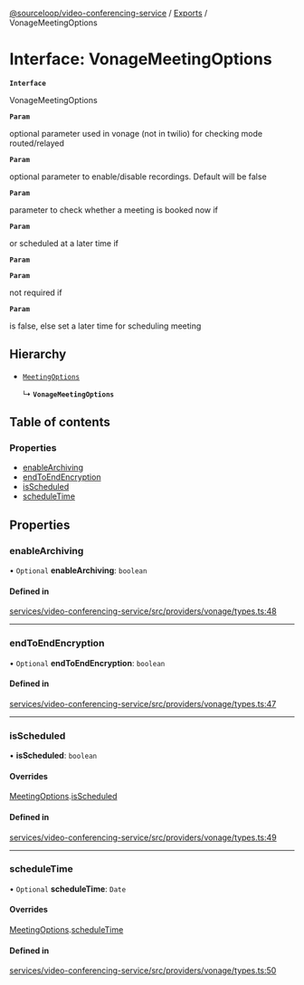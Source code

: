 [@sourceloop/video-conferencing-service](../README.md) / [Exports](../modules.md) / VonageMeetingOptions

# Interface: VonageMeetingOptions

**`Interface`**

VonageMeetingOptions

**`Param`**

optional parameter used in vonage (not in twilio) for checking mode routed/relayed

**`Param`**

optional parameter to enable/disable recordings. Default will be false

**`Param`**

parameter to check whether a meeting is booked now
if

**`Param`**

or scheduled at a later time if

**`Param`**

**`Param`**

not required if

**`Param`**

is false, else set a later time for scheduling meeting

## Hierarchy

- [`MeetingOptions`](MeetingOptions.md)

  ↳ **`VonageMeetingOptions`**

## Table of contents

### Properties

- [enableArchiving](VonageMeetingOptions.md#enablearchiving)
- [endToEndEncryption](VonageMeetingOptions.md#endtoendencryption)
- [isScheduled](VonageMeetingOptions.md#isscheduled)
- [scheduleTime](VonageMeetingOptions.md#scheduletime)

## Properties

### enableArchiving

• `Optional` **enableArchiving**: `boolean`

#### Defined in

[services/video-conferencing-service/src/providers/vonage/types.ts:48](https://github.com/sourcefuse/loopback4-microservice-catalog/blob/b93c60ac7/services/video-conferencing-service/src/providers/vonage/types.ts#L48)

___

### endToEndEncryption

• `Optional` **endToEndEncryption**: `boolean`

#### Defined in

[services/video-conferencing-service/src/providers/vonage/types.ts:47](https://github.com/sourcefuse/loopback4-microservice-catalog/blob/b93c60ac7/services/video-conferencing-service/src/providers/vonage/types.ts#L47)

___

### isScheduled

• **isScheduled**: `boolean`

#### Overrides

[MeetingOptions](MeetingOptions.md).[isScheduled](MeetingOptions.md#isscheduled)

#### Defined in

[services/video-conferencing-service/src/providers/vonage/types.ts:49](https://github.com/sourcefuse/loopback4-microservice-catalog/blob/b93c60ac7/services/video-conferencing-service/src/providers/vonage/types.ts#L49)

___

### scheduleTime

• `Optional` **scheduleTime**: `Date`

#### Overrides

[MeetingOptions](MeetingOptions.md).[scheduleTime](MeetingOptions.md#scheduletime)

#### Defined in

[services/video-conferencing-service/src/providers/vonage/types.ts:50](https://github.com/sourcefuse/loopback4-microservice-catalog/blob/b93c60ac7/services/video-conferencing-service/src/providers/vonage/types.ts#L50)
